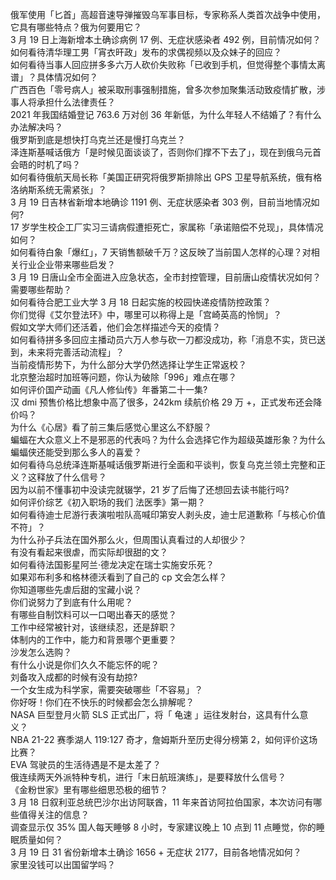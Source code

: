 俄军使用「匕首」高超音速导弹摧毁乌军事目标，专家称系人类首次战争中使用，它具有哪些特点？俄为何要用它？  
3 月 19 日上海新增本土确诊病例 17 例、无症状感染者 492 例，目前情况如何？  
如何看待清华理工男「宵衣旰政」发布的求偶视频以及众妹子的回应？  
如何看待当事人回应拼多多六万人砍价失败称「已收到手机，但觉得整个事情太离谱」？具体情况如何？  
广西百色「零号病人」被采取刑事强制措施，曾多次参加聚集活动致疫情扩散，涉事人将承担什么法律责任？  
2021 年我国结婚登记 763.6 万对创 36 年新低，为什么年轻人不结婚了？有什么办法解决吗？  
俄罗斯到底是想快打乌克兰还是慢打乌克兰？  
泽连斯基喊话俄方「是时候见面谈谈了，否则你们撑不下去了」，现在到俄乌元首会晤的时机了吗？  
如何看待俄航天局长称「美国正研究将俄罗斯排除出 GPS 卫星导航系统，俄有格洛纳斯系统无需紧张」？  
3 月 19 日吉林省新增本地确诊 1191 例、无症状感染者 303 例，目前当地情况如何?  
17 岁学生校企工厂实习三请病假遭拒死亡，家属称「承诺赔偿不兑现」，具体情况如何？  
如何看待白象「爆红」，7 天销售额破千万？这反映了当前国人怎样的心理？对相关行业企业带来哪些启发？  
3 月 19 日唐山全市全面进入应急状态，全市封控管理，目前唐山疫情状况如何？需要哪些帮助？  
如何看待合肥工业大学 3 月 18 日起实施的校园快递疫情防控政策？  
你们觉得《艾尔登法环》中，哪里可以称得上是「宫崎英高的怜悯」？  
假如文学大师们还活着，他们会怎样描述今天的疫情？  
如何看待拼多多回应主播动员六万人参与砍一刀都没成功，称「消息不实，货已送到，未来将完善活动流程」？  
当前疫情形势下，为什么部分大学仍然选择让学生正常返校？  
北京整治超时加班等问题，你认为破除「996」难点在哪？  
如何评价国产动画《凡人修仙传》年番第二十一集?  
汉 dmi 预售价格比想象中高了很多，242km 续航价格 29 万 +，正式发布还会降价吗？  
为什么《心居》看了前三集后感觉心里这么不舒服？  
蝙蝠在大众意义上不是邪恶的代表吗？为什么会选择它作为超级英雄形象？为什么蝙蝠侠还能受到那么多人的喜爱？  
如何看待乌总统泽连斯基喊话俄罗斯进行全面和平谈判，恢复乌克兰领土完整和正义？这释放了什么信号？  
因为以前不懂事初中没读完就辍学，21 岁了后悔了还想回去读书能行吗?  
如何评价综艺《初入职场的我们 法医季》第一期？  
如何看待迪士尼游行表演啦啦队高喊印第安人剥头皮，迪士尼道歉称「与核心价值不符」？  
为什么孙子兵法在国外那么火，但周围认真看过的人却很少？  
有没有看起来很虐，而实际却很甜的文？  
如何看待法国影星阿兰·德龙决定在瑞士实施安乐死？  
如果邓布利多和格林德沃看到了自己的 cp 文会怎么样？  
你知道哪些先虐后甜的宝藏小说？  
你们说努力了到底有什么用呢？  
有哪些自制饮料可以一口喝出春天的感觉？  
工作中经常被针对，该继续忍，还是辞职？  
体制内的工作中，能力和背景哪个更重要？  
沙发怎么选购？  
有什么小说是你们久久不能忘怀的呢？  
刘备攻入成都的时候有没有劫掠?  
一个女生成为科学家，需要突破哪些「不容易」？  
你好呀！你们在不快乐的时候都会怎么排解呢？  
NASA 巨型登月火箭 SLS 正式出厂，将「 龟速 」运往发射台，这具有什么意义？  
NBA 21-22 赛季湖人 119:127 奇才，詹姆斯升至历史得分榜第 2，如何评价这场比赛？  
EVA 驾驶员的生活待遇是不是太差了？  
俄连续两天外派特种专机，进行「末日航班演练」，是要释放什么信号？  
《金粉世家》里有哪些细思恐极的细节？  
3 月 18 日叙利亚总统巴沙尔出访阿联酋，11 年来首访阿拉伯国家，本次访问有哪些值得关注的信息？  
调查显示仅 35% 国人每天睡够 8 小时，专家建议晚上 10 点到 11 点睡觉，你的睡眠质量如何？  
3 月 19 日 31 省份新增本土确诊 1656 + 无症状 2177，目前各地情况如何？  
家里没钱可以出国留学吗？  
